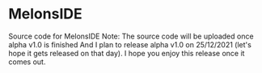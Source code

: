 # MelonsIDE
Source code for MelonsIDE
Note: The source code will be uploaded once alpha v1.0 is finished
And I plan to release alpha v1.0 on 25/12/2021 (let's hope it gets released on that day).
I hope you enjoy this release once it comes out.
